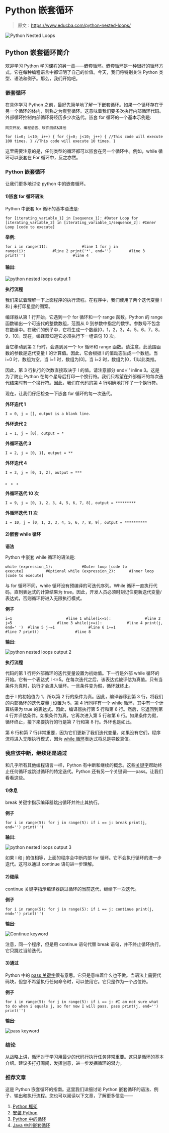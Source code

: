 # Python 嵌套循环

> 原文：<https://www.educba.com/python-nested-loops/>

![Python Nested Loops](img/50f7f648058cb8a393841230c00156bd.png)



## Python 嵌套循环简介

欢迎学习 Python 学习课程的另一章——嵌套循环。嵌套循环是一种很好的循环方式，它在每种编程语言中都证明了自己的价值。今天，我们将特别关注 Python 类型、语法和例子。那么，我们开始吧。

### 嵌套循环

在具体学习 Python 之前，最好先简单地了解一下嵌套循环。如果一个循环存在于另一个循环的体内，则称之为嵌套循环。这意味着我们要多次执行内部循环代码。外部循环控制内部循环将经历多少次迭代。嵌套 for 循环的一个基本示例是:

<small>网页开发、编程语言、软件测试&其他</small>

`for (i=0; i<10; i++)
{
for (j=0; j<10; j++)
{
//This code will execute 100 times.
}
//This code will execute 10 times.
}`

这里需要注意的是，任何类型的循环都可以嵌套在另一个循环中。例如，while 循环可以嵌套在 For 循环中，反之亦然。

### Python 嵌套循环

让我们更多地讨论 python 中的嵌套循环。

#### 1)嵌套 for 循环语法

Python 中嵌套 for 循环的基本语法是:

`for [iterating_variable_1] in [sequence_1]: #Outer Loop
for [iterating_variable_2] in [iterating_variable_1/sequence_2]: #Inner Loop
[code to execute]`

**举例:**

`for i in range(11):               #line 1
for j in range(i):            #line 2
print('*', end='')        #line 3
print('')                     #line 4`

#### 输出:

![python nested loops output 1](img/b46d8ad86c264a80b15d3e228241ae15.png)



**执行流程**

我们来试着理解一下上面程序的执行流程。在程序中，我们使用了两个迭代变量 I 和 j 来打印星星的图案。

编译器从第 1 行开始。它遇到一个 for 循环和一个 range 函数。Python 的 range 函数输出一个可迭代的整数数组，范围从 0 到参数中指定的数字。参数号不包含在数组中。在我们的例子中，它将生成一个数组[0，1，2，3，4，5，6，7，8，9，10]。现在，编译器知道它必须执行下一组语句 10 次。

当它移动到第 2 行时，会遇到另一个 for 循环和 range 函数。请注意，此范围函数的参数是迭代变量 I 的计算值。因此，它会根据 I 的值动态生成一个数组。当 i=0 时，数组为空。当 i=1 时，数组为[0]。当 i=2 时，数组为[0，1]以此类推。

因此，第 3 行执行的次数直接取决于 I 的值。请注意部分 end='' inline 3。这是为了防止 Python 在每个星号后打印一个换行符。我们只希望在外部循环的每次迭代结束时有一个换行符。因此，我们在代码的第 4 行明确地打印了一个换行符。

现在，让我们仔细检查一下嵌套 for 循环的每一次迭代。

**外环迭代 1**

`I = 0, j = [], output is a blank line.`

**外环迭代 2**

`I = 1, j = [0], output = *`

**外循环迭代 3**

`I = 2, j = [0, 1], output = **`

**外环迭代 4**

`I = 3, j = [0, 1, 2], output = ***`

。
。
。

**外循环迭代 10 次**

`I = 9, j = [0, 1, 2, 3, 4, 5, 6, 7, 8], output = *********`

**外循环迭代 11 次**

`I = 10, j = [0, 1, 2, 3, 4, 5, 6, 7, 8, 9], output = **********`

#### 2)嵌套 while 循环

**语法**

Python 中嵌套 while 循环的语法是:

`while (expression_1):             #Outer loop
[code to execute]          #Optional
while (expression_2):      #Inner loop
[code to execute]`

与 for 循环不同，while 循环没有预编译的可迭代序列。While 循环一直执行代码，直到表达式的计算结果为 true。因此，开发人员必须时刻记住更新迭代变量/表达式，否则循环将进入无限执行模式。

**例子**

`i=1                        #line 1
while(i<=5):               #line 2
j=5                    #line 3
while(j>=i):           #line 4
print(j, end=' ')  #line 5
j-=1               #line 6
i+=1                   #line 7
print()                #line 8`

**输出:**

![python nested loops output 2](img/f7b81bb77f5ab43cc9e3b31083c4e5dc.png)



**执行流程**

代码的第 1 行将外部循环的迭代变量设置为初始值。下一行是外部 while 循环的开始。它有一个表达式 I <=5。在每次迭代之后，该表达式被评估为真值。只有当条件为真时，执行才会进入循环。一旦条件变为假，循环就终止。

由于 I 的初始值为 1，所以第 2 行的条件为真。因此，编译器移到第 3 行，将我们的内部循环的迭代变量 j 设置为 5。第 4 行同样有一个 while 循环，其中有一个计算结果为 true 的表达式。因此，编译器执行第 5 行和第 6 行。然后，它返回到第 4 行并评估条件。如果条件为真，它再次进入第 5 行和第 6 行。如果条件为假，循环终止，接下来要执行的行是第 7 行和第 8 行。外环也是如此。

第 6 行和第 7 行非常重要，因为它们更新了我们迭代变量。如果没有它们，程序流将进入无限执行模式，因为 [while 循环](https://www.educba.com/while-loop-in-python/)表达式将总是导致真值。

### 我应该中断，继续还是通过

和几乎所有其他编程语言一样，Python 有中断和继续的概念。这些[关键字](https://www.educba.com/python-keywords/)帮助终止任何循环或跳过循环的特定迭代。Python 还有另一个关键词——pass。让我们看看这些。

#### 1)休息

break 关键字指示编译器跳出循环并终止其执行。

**例子**

`for i in range(5):
for j in range(5):
if i == j:
break
print(j, end='')
print('')`

**输出:**

![python nested loops output 3](img/2248cde06773315a3acd7729112616a4.png)



如果 I 和 j 的值相等，上面的程序会中断内部 for 循环。它不会执行循环的进一步迭代。这可以通过 continue 语句进一步理解。

#### 2)继续

continue 关键字指示编译器跳过循环的当前迭代，继续下一次迭代。

**例子**

`for i in range(5):
for j in range(5):
if i == j:
continue
print(j, end='')
print('')`

**输出:**

![Continue keyword](img/88ec4808a5757a2fcc72a45836f62755.png)



注意，同一个程序，但是用 continue 语句代替 break 语句，并不终止循环执行。它只跳过当前迭代。

#### 3)通过

Python 中的 [pass 关键字](https://www.educba.com/pass-keyword-in-python/)很有意思。它只是意味着什么也不做。当语法上需要代码块，但您不希望执行任何命令时，可以使用它。它只是作为一个占位符。

**例子**

`for i in range(5):
for j in range(5):
if i == j:
#I am not sure what to do when i equals j, so for now I will pass.
pass
print(j, end='')
print('')`

**输出:**

![pass keyword](img/57d462ef3d9f26cd1213d2927e2c2830.png)



### 结论

从战略上讲，循环对于学习用最少的代码行执行任务非常重要。这只是循环的基本介绍。建议多打打闹闹，发挥创意，进一步发掘循环的潜力。

### 推荐文章

这是 Python 嵌套循环的指南。这里我们详细讨论 Python 嵌套循环的语法、例子、输出和执行流程。您也可以阅读以下文章，了解更多信息——

1.  [Python 框架](https://www.educba.com/python-frameworks/)
2.  [安装 Python](https://www.educba.com/install-python/)
3.  [Python 中的循环](https://www.educba.com/loops-in-python/)
4.  [Java 中的嵌套循环](https://www.educba.com/nested-loop-in-java/)





